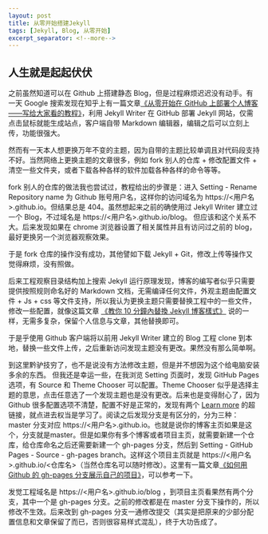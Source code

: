 ```yaml
---
layout: post
title: 从零开始搭建Jekyll
tags: [Jekyll, Blog, 从零开始]
excerpt_separator: <!--more-->
---
```


## 人生就是起起伏伏
  之前虽然知道可以在 Github 上搭建静态 Blog，但是过程麻烦迟迟没有动手。有一天 Google 搜索发现在知乎上有一篇文章[《从零开始在 GitHub 上部署个人博客——写给大家看的教程》](https://zhuanlan.zhihu.com/p/21333968)，利用 Jekyll Writer 在 GitHub 部署 Jekyll 网站，仅需点击鼠标就能生成站点，客户端自带 Markdown 编辑器，编辑之后可以立刻上传，功能很强大。
  
  然而有一天本人想更换万年不变的主题，因为自带的主题比较单调且对代码段支持不好。当然网络上更换主题的文章很多，例如 fork 别人的仓库 + 修改配置文件 + 清空一些文件夹，或者下载各种各样的软件加载各种各样的命令等等。
<!--more-->
  fork 别人的仓库的做法我也尝试过，教程给出的步骤是：进入 Setting - Rename Repository name 为 Github 账号用户名，这样你的访问域名为 https://<用户名>.github.io。但结果总是 404。虽然想起来之前的确使用过 Jekyll Writer 建立过一个 Blog，不过域名是 https://<用户名>.github.io/blog。 但应该和这个关系不大。后来发现如果在 chrome 浏览器设置了相关属性并且有访问过之前的 blog，最好更换另一个浏览器观察效果。
  
  于是 fork 仓库的操作没有成功，其他譬如下载 Jekyll + Git，修改上传等操作又觉得麻烦，没有照做。
  
  后来工程观察目录结构加上搜索 Jekyll 运行原理发现，博客的编写者似乎只需要提供按照规则命名好的 Markdown 文档，无需编译任何文件，外观主题由配置文件 + Js + css 等文件支持，所以我认为更换主题只需要替换工程中的一些文件，修改一些配置，就像这篇文章 [《教你 10 分鐘內替換 Jekyll 博客樣式》](https://fraserxu.me/2013/06/02/change-jekyll-blog-layout-in-ten-minutes/) 说的一样，无需多复杂，保留个人信息与文章，其他替换即可。
  
  于是乎使用 Github 客户端将以前用 Jekyll Writer 建立的 Blog 工程 clone 到本地，替换一些文件上传，之后重新访问发现主题没有更改。果然没有那么简单啊。
  
  到这里黔驴技穷了，也不是说没有方法修改主题，但是并不想因为这个给电脑安装多余的东西。 但我还是幸运一些，在我浏览 Setting 页面时，发现 GitHub Pages 选项，有 Source 和 Theme Chooser 可以配置。Theme Chooser 似乎是选择主题的意思，点击任意选了一个发现主题也是没有更改。后来也是变得耐心了，因为 Github 很多配置选项不清楚，配置不好是正常的，发现有两个 [Learn more](https://help.github.com/articles/configuring-a-publishing-source-for-github-pages/) 的超链接，就点进去权当是学习了。阅读之后发现分支是有区分的，分为三种：master 分支对应 https://<用户名>.github.io。也就是说你的博客主页如果是这个，分支就是master。但是如果你有多个博客或者项目主页，就需要新建一个仓库，给仓库命名之后还需要新建一个 gh-pages 分支，然后到 Setting -  GitHub Pages - Source - gh-pages branch。这样这个项目主页就是  https://<用户名>.github.io/<仓库名>（当然仓库名可以随时修改）。这里有一篇文章[《如何用 Github 的 gh-pages 分支展示自己的项目》](https://www.cnblogs.com/MuYunyun/p/6082359.html)，可以参考一下。
  
  发觉工程域名是 https://<用户名>.github.io/blog ，到项目主页看果然有两个分支，其中一个是 gh-pages 分支。之前的修改都是在 master 分支下操作的，所以修改不生效。后来改到 gh-pages 分支一通修改提交（其实是把原来的少部分配置信息和文章保留了而已，否则很容易样式混乱），终于大功告成了。
